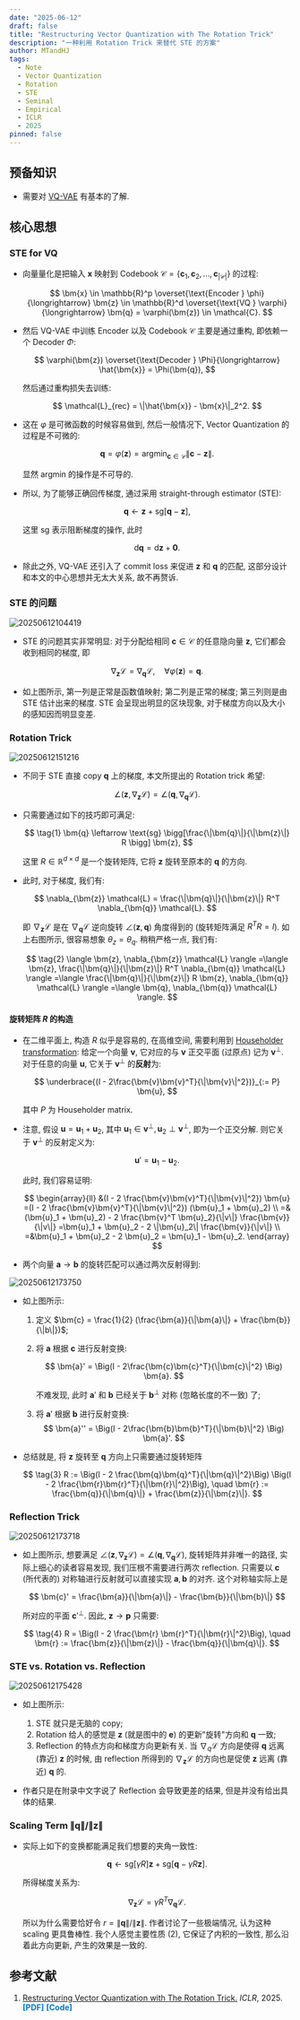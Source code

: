 ```yaml
---
date: "2025-06-12"
draft: false
title: "Restructuring Vector Quantization with The Rotation Trick"
description: "一种利用 Rotation Trick 来替代 STE 的方案"
author: MTandHJ
tags:
  - Note
  - Vector Quantization
  - Rotation
  - STE
  - Seminal
  - Empirical
  - ICLR
  - 2025
pinned: false
---
```



## 预备知识

- 需要对 [VQ-VAE](/posts/vq-vae) 有基本的了解.

## 核心思想


### STE for VQ

- 向量量化是把输入 $\bm{x}$ 映射到 Codebook $\mathcal{C} = \{\bm{c}_1, \bm{c}_2, \ldots, \bm{c}_{|\mathcal{C}|}\}$ 的过程:

    $$
    \bm{x} \in \mathbb{R}^p 
    \overset{\text{Encoder } \phi}{\longrightarrow} \bm{z} \in \mathbb{R}^d
    \overset{\text{VQ } \varphi}{\longrightarrow} \bm{q} = \varphi(\bm{z}) \in \mathcal{C}.
    $$

- 然后 VQ-VAE 中训练 Encoder 以及 Codebook $\mathcal{C}$ 主要是通过重构, 即依赖一个 Decoder $\Phi$:

    $$
    \varphi(\bm{z})
    \overset{\text{Decoder } \Phi}{\longrightarrow} \hat{\bm{x}} = \Phi(\bm{q}),
    $$

    然后通过重构损失去训练:

    $$
    \mathcal{L}_{rec} = \|\hat{\bm{x}} - \bm{x}\|_2^2.
    $$

- 这在 $\varphi$ 是可微函数的时候容易做到, 然后一般情况下, Vector Quantization 的过程是不可微的:

    $$
    \bm{q} = \varphi(\bm{z}) = \text{argmin}_{\bm{c} \in \mathcal{C}}
    \|\bm{c} - \bm{z} \|.
    $$

    显然 $\text{argmin}$ 的操作是不可导的.

- 所以, 为了能够正确回传梯度, 通过采用 straight-through estimator (STE):

    $$
    \bm{q} \leftarrow \bm{z} + \text{sg}[\bm{q} - \bm{z}],
    $$

    这里 $\text{sg}$ 表示阻断梯度的操作, 此时

    $$
    \mathrm{d}\bm{q} = \mathrm{d}\bm{z} + \bm{0}.
    $$

- 除此之外, VQ-VAE 还引入了 commit loss 来促进 $\bm{z}$ 和 $\bm{q}$ 的匹配, 这部分设计和本文的中心思想并无太大关系, 故不再赘诉.


### STE 的问题

![20250612104419](https://raw.githubusercontent.com/MTandHJ/blog_source/master/images/20250612104419.png)


- STE 的问题其实非常明显: 对于分配给相同 $\bm{c} \in \mathcal{C}$ 的任意隐向量 $\bm{z}$, 它们都会收到相同的梯度, 即

    $$
    \nabla_{\bm{z}} \mathcal{L}
    = \nabla_{\bm{q}} \mathcal{L},
    \quad \forall \varphi(\bm{z}) = \bm{q}.
    $$

- 如上图所示, 第一列是正常是函数值映射; 第二列是正常的梯度; 第三列则是由 STE 估计出来的梯度. STE 会呈现出明显的区块现象, 对于梯度方向以及大小的感知因而明显变差.


### Rotation Trick


![20250612151216](https://raw.githubusercontent.com/MTandHJ/blog_source/master/images/20250612151216.png)

- 不同于 STE 直接 copy $\bm{q}$ 上的梯度, 本文所提出的 Rotation trick 希望:

    $$
    \angle (\bm{z}, \nabla_{\bm{z}} \mathcal{L})
    =\angle (\bm{q}, \nabla_{\bm{q}} \mathcal{L}).
    $$

- 只需要通过如下的技巧即可满足:

    $$
    \tag{1}
    \bm{q} \leftarrow \text{sg} \bigg[\frac{\|\bm{q}\|}{\|\bm{z}\|} R \bigg] \bm{z},
    $$

    这里 $R \in \mathbb{R}^{d \times d}$ 是一个旋转矩阵, 它将 $\bm{z}$ 旋转至原本的 $\bm{q}$ 的方向.

- 此时, 对于梯度, 我们有:

    $$
    \nabla_{\bm{z}} \mathcal{L} = \frac{\|\bm{q}\|}{\|\bm{z}\|} R^T \nabla_{\bm{q}} \mathcal{L}.
    $$

    即 $\nabla_{\bm{z}} \mathcal{L}$ 是在 $\nabla_{\bm{q}} \mathcal{L}$ 逆向旋转 $\angle (\bm{z}, \bm{q})$ 角度得到的 (旋转矩阵满足 $R^T R = I$). 如上右图所示, 很容易想象 $\theta_z = \theta_q$. 稍稍严格一点, 我们有:

    $$
    \tag{2}
    \langle \bm{z}, \nabla_{\bm{z}} \mathcal{L} \rangle
    =\langle \bm{z}, \frac{\|\bm{q}\|}{\|\bm{z}\|} R^T \nabla_{\bm{q}} \mathcal{L} \rangle
    =\langle \frac{\|\bm{q}\|}{\|\bm{z}\|} R \bm{z}, \nabla_{\bm{q}} \mathcal{L} \rangle
    =\langle \bm{q}, \nabla_{\bm{q}} \mathcal{L} \rangle.
    $$


#### 旋转矩阵 $R$ 的构造

- 在二维平面上, 构造 $R$ 似乎是容易的, 在高维空间, 需要利用到 [Householder transformation](https://en.wikipedia.org/wiki/Householder_transformation): 给定一个向量 $\bm{v}$, 它对应的与 $\bm{v}$ 正交平面 (过原点) 记为 $\bm{v}^{\perp}$. 对于任意的向量 $\bm{u}$, 它关于 $\bm{v}^{\perp}$ 的**反射**为:

    $$
    \underbrace{(I - 2\frac{\bm{v}\bm{v}^T}{\|\bm{v}\|^2})}_{:= P} \bm{u},
    $$

    其中 $P$ 为 Householder matrix.

- 注意, 假设 $\bm{u} = \bm{u}_1 + \bm{u}_2$, 其中 $\bm{u}_1 \in \bm{v}^{\perp}, \bm{u}_2 \perp \bm{v}^{\perp}$, 即为一个正交分解. 则它关于 $\bm{v}^{\perp}$ 的反射定义为:

    $$
    \bm{u}' = \bm{u}_1 - \bm{u}_2.
    $$

    此时, 我们容易证明:

    $$
    \begin{array}{ll}
    &(I - 2 \frac{\bm{v}\bm{v}^T}{\|\bm{v}\|^2}) \bm{u}
    =(I - 2 \frac{\bm{v}\bm{v}^T}{\|\bm{v}\|^2}) (\bm{u}_1 + \bm{u}_2) \\
    =&(\bm{u}_1 + \bm{u}_2) - 2 \frac{\bm{v}^T \bm{u}_2}{\|v\|} \frac{\bm{v}}{\|v\|}
    =\bm{u}_1 + \bm{u}_2 - 2 \|\bm{u}_2\| \frac{\bm{v}}{\|v\|} \\
    =&\bm{u}_1 + \bm{u}_2 - 2 \bm{u}_2
    = \bm{u}_1 - \bm{u}_2.
    \end{array}
    $$

- 两个向量 $\bm{a} \rightarrow \bm{b}$ 的旋转匹配可以通过两次反射得到:

![20250612173750](https://raw.githubusercontent.com/MTandHJ/blog_source/master/images/20250612173750.png)

- 如上图所示:
    1. 定义 $\bm{c} = \frac{1}{2} (\frac{\bm{a}}{\|\bm{a}\|} + \frac{\bm{b}}{\|b\|})$;
    2. 将 $\bm{a}$ 根据 $\bm{c}$ 进行反射变换:

        $$
        \bm{a}' = \Big(I - 2\frac{\bm{c}\bm{c}^T}{\|\bm{c}\|^2} \Big) \bm{a}.
        $$

        不难发现, 此时 $\bm{a}'$ 和 $\bm{b}$ 已经关于 $\bm{b}^{\perp}$ 对称 (忽略长度的不一致) 了;
    3. 将 $\bm{a}'$ 根据 $\bm{b}$ 进行反射变换:
        $$
        \bm{a}'' = \Big(I - 2\frac{\bm{b}\bm{b}^T}{\|\bm{b}\|^2} \Big) \bm{a}'.
        $$

- 总结就是, 将 $\bm{z}$ 旋转至 $\bm{q}$ 方向上只需要通过旋转矩阵

    $$
    \tag{3}
    R := \Big(I - 2 \frac{\bm{q}\bm{q}^T}{\|\bm{q}\|^2}\Big)
    \Big(I - 2 \frac{\bm{r}\bm{r}^T}{\|\bm{r}\|^2}\Big), \quad \bm{r} := \frac{\bm{q}}{\|\bm{q}\|} + \frac{\bm{z}}{\|\bm{z}\|}.
    $$

### Reflection Trick


![20250612173718](https://raw.githubusercontent.com/MTandHJ/blog_source/master/images/20250612173718.png)

- 如上图所示, 想要满足 $\angle (\bm{z}, \nabla_{\bm{z}} \mathcal{L}) = \angle( \bm{q}, \nabla_{\bm{q}} \mathcal{L})$, 旋转矩阵并非唯一的路径, 实际上细心的读者容易发现, 我们压根不需要进行两次 reflection. 只需要以 $\bm{c}$ (所代表的) 对称轴进行反射就可以直接实现 $\bm{a}, \bm{b}$ 的对齐. 这个对称轴实际上是

    $$
    \bm{c}' = \frac{\bm{a}}{\|\bm{a}\|} - \frac{\bm{b}}{\|\bm{b}\|}
    $$

    所对应的平面 ${\bm{c}'}^{\perp}$. 因此, $\bm{z} \rightarrow \bm{p}$ 只需要:

    $$
    \tag{4}
    R = \Big(I - 2 \frac{\bm{r} \bm{r}^T}{\|\bm{r}\|^2}\Big), \quad \bm{r} := \frac{\bm{z}}{\|\bm{z}\|} - \frac{\bm{q}}{\|\bm{q}\|}.
    $$

### STE vs. Rotation vs. Reflection

![20250612175428](https://raw.githubusercontent.com/MTandHJ/blog_source/master/images/20250612175428.png)


- 如上图所示:
    1. STE 就只是无脑的 copy;
    2. Rotation 给人的感觉是 $\bm{z}$ (就是图中的 $\bm{e}$) 的更新"旋转"方向和 $\bm{q}$ 一致;
    3. Reflection 的特点方向和梯度方向更新有关. 当 $\nabla_q \mathcal{L}$ 方向是使得 $\bm{q}$ 远离 (靠近) $\bm{z}$ 的时候, 由 reflection 所得到的 $\nabla_{\bm{z}} \mathcal{L}$ 的方向也是促使 $\bm{z}$ 远离 (靠近) $\bm{q}$ 的.

- 作者只是在附录中文字说了 Reflection 会导致更差的结果, 但是并没有给出具体的结果.


### Scaling Term $\|\bm{q}\| / \|\bm{z}\|$

- 实际上如下的变换都能满足我们想要的夹角一致性:

    $$
    \bm{q} \leftarrow \text{sg}[\gamma R] \bm{z} + \text{sg}[\bm{q} - \gamma R \bm{z}].
    $$

    所得梯度关系为:

    $$
    \nabla_{\bm{z}} \mathcal{L} = \gamma R^T \nabla_{\bm{q}} \mathcal{L}.
    $$

    所以为什么需要恰好令 $r=\|\bm{q}\| / \|\bm{z}\|$. 作者讨论了一些极端情况, 认为这种 scaling 更具鲁棒性. 我个人感觉主要性质 (2), 它保证了内积的一致性, 那么沿着此方向更新, 产生的效果是一致的.



## 参考文献

<ol class="reference">
  <li>
    <u>Restructuring Vector Quantization with The Rotation Trick.</u>
    <i>ICLR</i>, 2025.
    <a href="https://arxiv.org/abs/2410.06424" style="color: #007acc; font-weight: bold; text-decoration: none;">[PDF]</a>
    <a href="https://github.com/cfifty/rotation_trick" style="color: #007acc; font-weight: bold; text-decoration: none;">[Code]</a>
  </li>
  <!-- 添加更多文献条目 -->
</ol>

